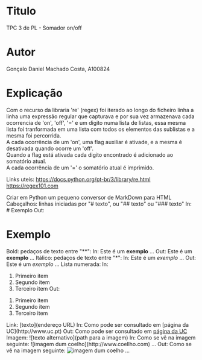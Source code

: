 # Titulo

TPC 3 de PL - Somador on/off

# Autor

Gonçalo Daniel Machado Costa, A100824


# Explicação

Com o recurso da libraria 're' (regex) foi iterado ao longo do ficheiro linha a linha uma expressão regular que capturava e por sua vez armazenava cada ocorrencia de 'on', 'off', '=' e um digito numa lista de listas, essa mesma lista foi tranformada em uma lista com todos os elementos das sublistas e a mesma foi percorrida.\
A cada ocorrência de um 'on', uma flag auxiliar é ativade, e a mesma é desativada quando ocorre um 'off'.\
Quando a flag está ativada cada digito encontrado é adicionado ao somatório atual.\
A cada ocorrência de um '=' o somatório atual é imprimido.





































Links uteis:
https://docs.python.org/pt-br/3/library/re.html
https://regex101.com








Criar em Python um pequeno conversor de MarkDown para HTML
Cabeçalhos: linhas iniciadas por "# texto", ou "## texto" ou "### texto"
In: # Exemplo
Out: <h1>Exemplo</h1>
Bold: pedaços de texto entre "**":
In: Este é um **exemplo** ...
Out: Este é um <b>exemplo</b> ...
Itálico: pedaços de texto entre "*":
In: Este é um *exemplo* ...
Out: Este é um <i>exemplo</i> ...
Lista numerada:
In:
1. Primeiro item
2. Segundo item
3. Terceiro item
Out:
<ol>
<li>Primeiro item</li>
<li>Segundo item</li>
<li>Terceiro item</li>
</ol>
Link: [texto](endereço URL)
In: Como pode ser consultado em [página da UC](http://www.uc.pt)
Out: Como pode ser consultado em <a href="http://www.uc.pt">página da UC</a>
Imagem: ![texto alternativo](path para a imagem)
In: Como se vê na imagem seguinte: ![imagem dum coelho](http://www.coellho.com) ...
Out: Como se vê na imagem seguinte: <img src="http://www.coellho.com" alt="imagem dum coelho"/> ...
